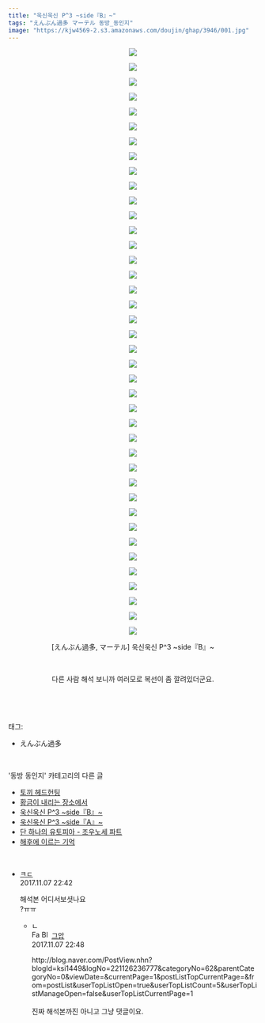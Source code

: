 ```yaml
---
title: "욱신욱신 P^3 ~side『B』~"
tags: "えんぶん過多 マーテル 동방_동인지"
image: "https://kjw4569-2.s3.amazonaws.com/doujin/ghap/3946/001.jpg"
---
```

<div class="article">
<p style="text-align: center; clear: none; float: none;"><img src="{{ site.imgserver9 }}/ghap/3946/001.jpg"/></p>
<p style="text-align: center; clear: none; float: none;"><img src="{{ site.imgserver9 }}/ghap/3946/002.jpg"/></p>
<p style="text-align: center; clear: none; float: none;"><img src="{{ site.imgserver9 }}/ghap/3946/003.jpg"/></p>
<p style="text-align: center; clear: none; float: none;"><img src="{{ site.imgserver9 }}/ghap/3946/004.jpg"/></p>
<p style="text-align: center; clear: none; float: none;"><img src="{{ site.imgserver9 }}/ghap/3946/005.jpg"/></p>
<p style="text-align: center; clear: none; float: none;"><img src="{{ site.imgserver9 }}/ghap/3946/006.jpg"/></p>
<p style="text-align: center; clear: none; float: none;"><img src="{{ site.imgserver9 }}/ghap/3946/007.jpg"/></p>
<p style="text-align: center; clear: none; float: none;"><img src="{{ site.imgserver9 }}/ghap/3946/008.jpg"/></p>
<p style="text-align: center; clear: none; float: none;"><img src="{{ site.imgserver9 }}/ghap/3946/009.jpg"/></p>
<p style="text-align: center; clear: none; float: none;"><img src="{{ site.imgserver9 }}/ghap/3946/010.jpg"/></p>
<p style="text-align: center; clear: none; float: none;"><img src="{{ site.imgserver9 }}/ghap/3946/011.jpg"/></p>
<p style="text-align: center; clear: none; float: none;"><img src="{{ site.imgserver9 }}/ghap/3946/012.jpg"/></p>
<p style="text-align: center; clear: none; float: none;"><img src="{{ site.imgserver9 }}/ghap/3946/013.jpg"/></p>
<p style="text-align: center; clear: none; float: none;"><img src="{{ site.imgserver9 }}/ghap/3946/014.jpg"/></p>
<p style="text-align: center; clear: none; float: none;"><img src="{{ site.imgserver9 }}/ghap/3946/015.jpg"/></p>
<p style="text-align: center; clear: none; float: none;"><img src="{{ site.imgserver9 }}/ghap/3946/016.jpg"/></p>
<p style="text-align: center; clear: none; float: none;"><img src="{{ site.imgserver9 }}/ghap/3946/017.jpg"/></p>
<p style="text-align: center; clear: none; float: none;"><img src="{{ site.imgserver9 }}/ghap/3946/018.jpg"/></p>
<p style="text-align: center; clear: none; float: none;"><img src="{{ site.imgserver9 }}/ghap/3946/019.jpg"/></p>
<p style="text-align: center; clear: none; float: none;"><img src="{{ site.imgserver9 }}/ghap/3946/020.jpg"/></p>
<p style="text-align: center; clear: none; float: none;"><img src="{{ site.imgserver9 }}/ghap/3946/021.jpg"/></p>
<p style="text-align: center; clear: none; float: none;"><img src="{{ site.imgserver9 }}/ghap/3946/022.jpg"/></p>
<p style="text-align: center; clear: none; float: none;"><img src="{{ site.imgserver9 }}/ghap/3946/023.jpg"/></p>
<p style="text-align: center; clear: none; float: none;"><img src="{{ site.imgserver9 }}/ghap/3946/024.jpg"/></p>
<p style="text-align: center; clear: none; float: none;"><img src="{{ site.imgserver9 }}/ghap/3946/025.jpg"/></p>
<p style="text-align: center; clear: none; float: none;"><img src="{{ site.imgserver9 }}/ghap/3946/026.jpg"/></p>
<p style="text-align: center; clear: none; float: none;"><img src="{{ site.imgserver9 }}/ghap/3946/027.jpg"/></p>
<p style="text-align: center; clear: none; float: none;"><img src="{{ site.imgserver9 }}/ghap/3946/028.jpg"/></p>
<p style="text-align: center; clear: none; float: none;"><img src="{{ site.imgserver9 }}/ghap/3946/029.jpg"/></p>
<p style="text-align: center; clear: none; float: none;"><img src="{{ site.imgserver9 }}/ghap/3946/030.jpg"/></p>
<p style="text-align: center; clear: none; float: none;"><img src="{{ site.imgserver9 }}/ghap/3946/031.jpg"/></p>
<p style="text-align: center; clear: none; float: none;"><img src="{{ site.imgserver9 }}/ghap/3946/032.jpg"/></p>
<p style="text-align: center; clear: none; float: none;"><img src="{{ site.imgserver9 }}/ghap/3946/033.jpg"/></p>
<p style="text-align: center; clear: none; float: none;"><img src="{{ site.imgserver9 }}/ghap/3946/034.jpg"/></p>
<p style="text-align: center; clear: none; float: none;"><img src="{{ site.imgserver9 }}/ghap/3946/035.jpg"/></p>
<p style="text-align: center; clear: none; float: none;"><img src="{{ site.imgserver9 }}/ghap/3946/036.jpg"/></p>
<p style="text-align: center; clear: none; float: none;"><img src="{{ site.imgserver9 }}/ghap/3946/037.jpg"/></p>
<p style="text-align: center; clear: none; float: none;"><img src="{{ site.imgserver9 }}/ghap/3946/038.jpg"/></p>
<p style="text-align: center; clear: none; float: none;"><img src="{{ site.imgserver9 }}/ghap/3946/039.jpg"/></p>
<p style="text-align: center; clear: none; float: none;"><img src="{{ site.imgserver9 }}/ghap/3946/040.jpg"/></p>
<p style="text-align: center; clear: none; float: none;">[えんぶん過多, マーテル] 욱신욱신 P^3 ~side『B』~</p>
<p style="text-align: center; clear: none; float: none;"><br/></p>
<p style="text-align: center; clear: none; float: none;">다른 사람 해석 보니까 여러모로 복선이 좀 깔려있더군요.</p>
<p><br/></p>
</div><br/>
<div class="tagTrail">
<p>태그: </p>
<ul>
<li>えんぶん過多</li>
</ul>
</div><br/>
<div class="another">
<p>'동방 동인지' 카테고리의 다른 글</p>
<ul>
<li><a href="/ghap_3948">토끼 헤드헌팅</a></li>
<li><a href="/ghap_3947">황금이 내리는 장소에서</a></li>
<li><a href="/ghap_3946">욱신욱신 P^3 ~side『B』~</a></li>
<li><a href="/ghap_3945">욱신욱신 P^3 ~side『A』~</a></li>
<li><a href="/ghap_3944">단 하나의 유토피아 - 조우노세 파트</a></li>
<li><a href="/ghap_3943">해후에 이르는 기억</a></li>
</ul>
</div><br/>
<div class="cb_module cb_fluid">
<div class="cb_wrt cb_profile">
<div class="comment">
<ul>
<li class="cb_thumb_off" id="comment15124880">
<div class="cb_comment_area">
<div class="cb_info_area">
<div class="cb_section">
<span class="cb_nick_name"> <a href="http://f" onclick="return openLinkInNewWindow(this)">ㅋㄷ</a></span>
</div>
<div class="cb_section">
<span class="cb_date">2017.11.07 22:42 </span>
</div>
</div>
<div class="cb_dsc_comment">
<p class="cb_dsc">
											해석본 어디서보셧나요<br/>
?ㅠㅠ
										</p>
</div>
<ul>
<li class="cb_thumb_off" id="comment15124882">
<span class="cb_bu_subnode">ㄴ</span>
<div class="cb_comment_area">
<div class="cb_info_area">
<div class="cb_section">
<span class="cb_nick_name"><img alt="Favicon of https://ghaptouhou.tistory.com" height="16" onerror="this.onerror=null;this.parentNode.removeChild(this)" src="https://ghaptouhou.tistory.com/favicon.ico" width="16"/> <img alt="BlogIcon" height="16" onerror="this.parentNode.removeChild(this)" src="https://ghaptouhou.tistory.com/index.gif" width="16"/> <a href="https://ghaptouhou.tistory.com" onclick="return openLinkInNewWindow(this)"> 그압</a><span class="tistoryProfileLayerTrigger" onclick='TistoryProfile.show(event, this, {"title":"\uc800\uae30 \uc774\uac70 \ub098\uc911\uc5d0 \uc218\uc815 \uac00\ub2a5\ud558\ub098\uc694","url":"https:\/\/ghap.tistory.com","nickname":"\uadf8\uc555","items":[]}); return false;'></span></span>
</div>
<div class="cb_section">
<span class="cb_date">2017.11.07 22:48 </span>
</div>
</div>
<div class="cb_dsc_comment">
<p class="cb_dsc">
																http://blog.naver.com/PostView.nhn?blogId=ksi1449&amp;logNo=221126236777&amp;categoryNo=62&amp;parentCategoryNo=0&amp;viewDate=&amp;currentPage=1&amp;postListTopCurrentPage=&amp;from=postList&amp;userTopListOpen=true&amp;userTopListCount=5&amp;userTopListManageOpen=false&amp;userTopListCurrentPage=1<br/>
<br/>
진짜 해석본까진 아니고 그냥 댓글이요.
															</p>
</div>
</div>
</li>
</ul>
</div></li>
</ul>
</div>
</div><!-- commentList close -->
</div><br/>
